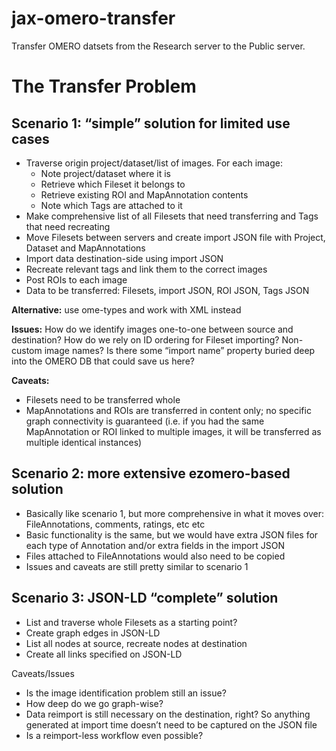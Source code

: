 # jax-omero-transfer
Transfer OMERO datsets from the Research server to the Public server.


# The Transfer Problem 

 

## Scenario 1: “simple” solution for limited use cases 

- Traverse origin project/dataset/list of images. For each image: 
    - Note project/dataset where it is 
    - Retrieve which Fileset it belongs to 
    - Retrieve existing ROI and MapAnnotation contents 
    - Note which Tags are attached to it 
- Make comprehensive list of all Filesets that need transferring and Tags that need recreating 
- Move Filesets between servers and create import JSON file with Project, Dataset and MapAnnotations 
- Import data destination-side using import JSON 
- Recreate relevant tags and link them to the correct images 
- Post ROIs to each image 
- Data to be transferred: Filesets, import JSON, ROI JSON, Tags JSON 

**Alternative:** use ome-types and work with XML instead 

**Issues:** How do we identify images one-to-one between source and destination? How do we rely on ID ordering for Fileset importing? Non-custom image names? Is there some “import name” property buried deep into the OMERO DB that could save us here? 

**Caveats:** 

- Filesets need to be transferred whole 
- MapAnnotations and ROIs are transferred in content only; no specific graph connectivity is guaranteed (i.e. if you had the same MapAnnotation or ROI linked to multiple images, it will be transferred as multiple identical instances) 

 


## Scenario 2: more extensive ezomero-based solution 

- Basically like scenario 1, but more comprehensive in what it moves over: FileAnnotations, comments, ratings, etc etc 
- Basic functionality is the same, but we would have extra JSON files for each type of Annotation and/or extra fields in the import JSON 
- Files attached to FileAnnotations would also need to be copied 
- Issues and caveats are still pretty similar to scenario 1 




## Scenario 3: JSON-LD “complete” solution 

- List and traverse whole Filesets as a starting point? 
- Create graph edges in JSON-LD 
- List all nodes at source, recreate nodes at destination 
- Create all links specified on JSON-LD 

Caveats/Issues 

- Is the image identification problem still an issue? 
- How deep do we go graph-wise? 
- Data reimport is still necessary on the destination, right? So anything generated at import time doesn’t need to be captured on the JSON file 
- Is a reimport-less workflow even possible? 